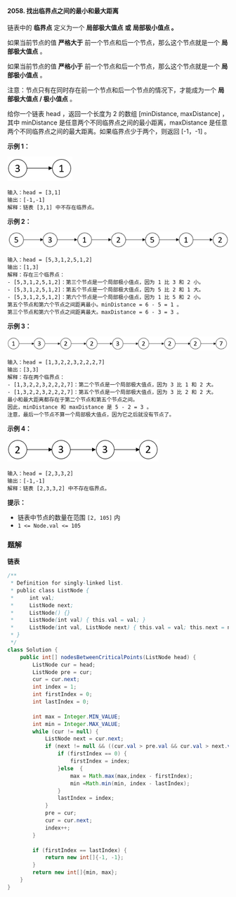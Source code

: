 #### 2058. 找出临界点之间的最小和最大距离

链表中的 **临界点** 定义为一个 **局部极大值点** **或** **局部极小值点 。**

如果当前节点的值 **严格大于** 前一个节点和后一个节点，那么这个节点就是一个 **局部极大值点** 。

如果当前节点的值 **严格小于** 前一个节点和后一个节点，那么这个节点就是一个 **局部极小值点** 。

注意：节点只有在同时存在前一个节点和后一个节点的情况下，才能成为一个 **局部极大值点 / 极小值点** 。

给你一个链表 head ，返回一个长度为 2 的数组 [minDistance, maxDistance] ，其中 minDistance 是任意两个不同临界点之间的最小距离，maxDistance 是任意两个不同临界点之间的最大距离。如果临界点少于两个，则返回 [-1，-1] 。

**示例 1：**

![img](./images/找出临界点之间的最小和最大距离/1.jpg)

```shell
输入：head = [3,1]
输出：[-1,-1]
解释：链表 [3,1] 中不存在临界点。
```

**示例 2：**

![img](./images/找出临界点之间的最小和最大距离/2.jpg)

```shell
输入：head = [5,3,1,2,5,1,2]
输出：[1,3]
解释：存在三个临界点：
- [5,3,1,2,5,1,2]：第三个节点是一个局部极小值点，因为 1 比 3 和 2 小。
- [5,3,1,2,5,1,2]：第五个节点是一个局部极大值点，因为 5 比 2 和 1 大。
- [5,3,1,2,5,1,2]：第六个节点是一个局部极小值点，因为 1 比 5 和 2 小。
第五个节点和第六个节点之间距离最小。minDistance = 6 - 5 = 1 。
第三个节点和第六个节点之间距离最大。maxDistance = 6 - 3 = 3 。
```

**示例 3：**

![img](./images/找出临界点之间的最小和最大距离/3.jpg)

```shell
输入：head = [1,3,2,2,3,2,2,2,7]
输出：[3,3]
解释：存在两个临界点：
- [1,3,2,2,3,2,2,2,7]：第二个节点是一个局部极大值点，因为 3 比 1 和 2 大。
- [1,3,2,2,3,2,2,2,7]：第五个节点是一个局部极大值点，因为 3 比 2 和 2 大。
最小和最大距离都存在于第二个节点和第五个节点之间。
因此，minDistance 和 maxDistance 是 5 - 2 = 3 。
注意，最后一个节点不算一个局部极大值点，因为它之后就没有节点了。
```

**示例 4：**

![img](./images/找出临界点之间的最小和最大距离/4.jpg)

```shell
输入：head = [2,3,3,2]
输出：[-1,-1]
解释：链表 [2,3,3,2] 中不存在临界点。
```

**提示：**

- 链表中节点的数量在范围 `[2, 105]` 内
- `1 <= Node.val <= 105`

### 题解

**链表**

```java
/**
 * Definition for singly-linked list.
 * public class ListNode {
 *     int val;
 *     ListNode next;
 *     ListNode() {}
 *     ListNode(int val) { this.val = val; }
 *     ListNode(int val, ListNode next) { this.val = val; this.next = next; }
 * }
 */
class Solution {
    public int[] nodesBetweenCriticalPoints(ListNode head) {
        ListNode cur = head;
        ListNode pre = cur;
        cur = cur.next;
        int index = 1;
        int firstIndex = 0;
        int lastIndex = 0;

        int max = Integer.MIN_VALUE;
        int min = Integer.MAX_VALUE;
        while (cur != null) {
            ListNode next = cur.next;
            if (next != null && ((cur.val > pre.val && cur.val > next.val) || (cur.val < pre.val && cur.val < next.val))) {
                if (firstIndex == 0) {
                    firstIndex = index;
                }else  {
                    max = Math.max(max,index - firstIndex);
                    min =Math.min(min, index - lastIndex);
                }
                lastIndex = index;
            }
            pre = cur;
            cur = cur.next;
            index++;
        }

        if (firstIndex == lastIndex) {
            return new int[]{-1, -1};
        }
        return new int[]{min, max};
    }
}
```


